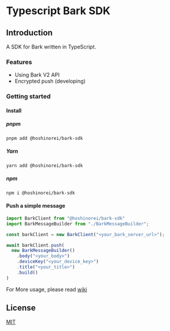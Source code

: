 # Typescript Bark SDK

## Introduction

A SDK for Bark written in TypeScript.

### Features

- Using Bark V2 API
- Encrypted push (developing)

### Getting started

#### Install

##### pnpm

```shell
pnpm add @hoshinorei/bark-sdk
```

##### Yarn

```shell
yarn add @hoshinorei/bark-sdk
```

##### npm

```shell
npm i @hoshinorei/bark-sdk
```

#### Push a simple message

```ts
import BarkClient from "@hoshinorei/bark-sdk"
import BarkMessageBuilder from "./BarkMessageBuilder";

const barkClient = new BarkClient("<your_bark_server_url>");

await barkClient.push(
  new BarkMessageBuilder()
    .body("<your_body>")
    .deviceKey("<your_device_key>")
    .title("<your_title>")
    .build()
)
```

For More usage, please read [wiki](https://github.com/HoshinoRei/typescript-bark-sdk/wiki)

## License

[MIT](LICENSE)